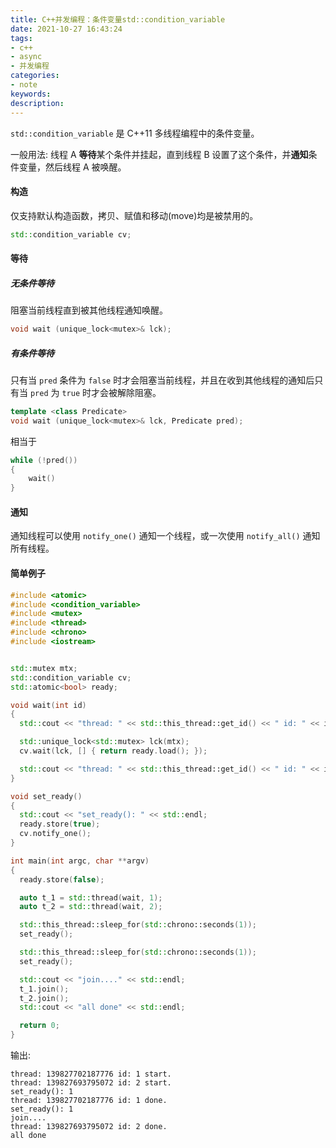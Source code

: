 ```yaml
---
title: C++并发编程：条件变量std::condition_variable
date: 2021-10-27 16:43:24
tags:
- c++
- async
- 并发编程
categories:
- note
keywords:
description:
---
```




`std::condition_variable` 是 C++11 多线程编程中的条件变量。

一般用法: 线程 A **等待**某个条件并挂起，直到线程 B 设置了这个条件，并**通知**条件变量，然后线程 A 被唤醒。



<!-- more -->



#### 构造

仅支持默认构造函数，拷贝、赋值和移动(move)均是被禁用的。

```c++
std::condition_variable cv;
```





#### 等待

##### 无条件等待

阻塞当前线程直到被其他线程通知唤醒。

```c++
void wait (unique_lock<mutex>& lck);
```

##### 有条件等待

只有当 `pred` 条件为 `false` 时才会阻塞当前线程，并且在收到其他线程的通知后只有当 `pred` 为 `true` 时才会被解除阻塞。

```c++
template <class Predicate>
void wait (unique_lock<mutex>& lck, Predicate pred);
```

相当于

```c++
while (!pred())
{
	wait()
}
```





#### 通知

通知线程可以使用 `notify_one()` 通知一个线程，或一次使用 `notify_all()` 通知所有线程。





#### 简单例子

```c++
#include <atomic>
#include <condition_variable>
#include <mutex>
#include <thread>
#include <chrono>
#include <iostream>


std::mutex mtx;
std::condition_variable cv;
std::atomic<bool> ready;

void wait(int id)
{
  std::cout << "thread: " << std::this_thread::get_id() << " id: " << id << " start.\n";

  std::unique_lock<std::mutex> lck(mtx);
  cv.wait(lck, [] { return ready.load(); });

  std::cout << "thread: " << std::this_thread::get_id() << " id: " << id << " done.\n";
}

void set_ready()
{
  std::cout << "set_ready(): " << std::endl;
  ready.store(true);
  cv.notify_one();
}

int main(int argc, char **argv)
{
  ready.store(false);

  auto t_1 = std::thread(wait, 1);
  auto t_2 = std::thread(wait, 2);

  std::this_thread::sleep_for(std::chrono::seconds(1));
  set_ready();

  std::this_thread::sleep_for(std::chrono::seconds(1));
  set_ready();

  std::cout << "join...." << std::endl;
  t_1.join();
  t_2.join();
  std::cout << "all done" << std::endl;

  return 0;
}

```



输出:

```
thread: 139827702187776 id: 1 start.
thread: 139827693795072 id: 2 start.
set_ready(): 1
thread: 139827702187776 id: 1 done.
set_ready(): 1
join....
thread: 139827693795072 id: 2 done.
all done
```



